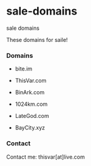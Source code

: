 # sale-domains
sale domains

These domains for saile!
### Domains

- bite.im

- ThisVar.com

- BinArk.com

- 1024km.com

- LateGod.com

- BayCity.xyz


### Contact
Contact me: thisvar[at]live.com
